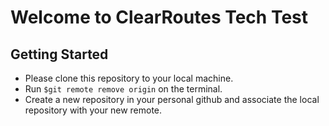 # Welcome to ClearRoutes Tech Test

## Getting Started

- Please clone this repository to your local machine.
- Run `$git remote remove origin` on the terminal.
- Create a new repository in your personal github and associate the local repository with your new remote.
